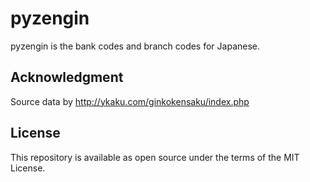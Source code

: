 # pyzengin
pyzengin is the bank codes and branch codes for Japanese.

## Acknowledgment

Source data by http://ykaku.com/ginkokensaku/index.php

## License

This repository is available as open source under the terms of the MIT License.
